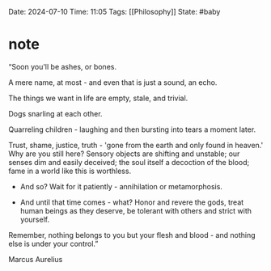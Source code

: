Date: 2024-07-10
Time: 11:05
Tags: [[Philosophy]]
State: #baby

# note

“Soon you'll be ashes, or bones.  
  
A mere name, at most - and even that is just a sound, an echo.  
  
The things we want in life are empty, stale, and trivial.  
  
Dogs snarling at each other.  
  
Quarreling children - laughing and then bursting into tears a moment later.  
  
Trust, shame, justice, truth - 'gone from the earth and only found in heaven.' Why are you still here? Sensory objects are shifting and unstable; our senses dim and easily deceived; the soul itself a decoction of the blood; fame in a world like this is worthless.  
  
- And so? Wait for it patiently - annihilation or metamorphosis.  
  
- And until that time comes - what? Honor and revere the gods, treat human beings as they deserve, be tolerant with others and strict with yourself.  
  
Remember, nothing belongs to you but your flesh and blood - and nothing else is under your control.”  
  
Marcus Aurelius